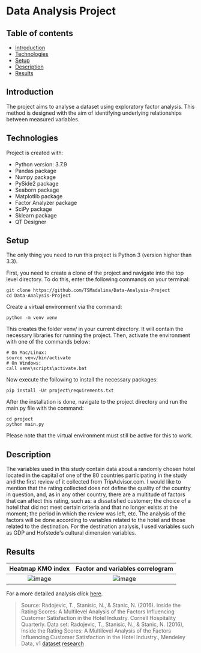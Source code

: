 # Data Analysis Project

## Table of contents
* [Introduction](#introduction)
* [Technologies](#technologies)
* [Setup](#setup)
* [Description](#description)
* [Results](#results)

## Introduction
The project aims to analyse a dataset using exploratory factor analysis. This method is designed with the aim of identifying underlying relationships between measured variables.

## Technologies
Project is created with:
* Python version: 3.7.9
* Pandas package
* Numpy package
* PySide2 package
* Seaborn package
* Matplotlib package
* Factor Analyzer package
* SciPy package
* Sklearn package
* QT Designer
	
## Setup
The only thing you need to run this project is Python 3 (version higher than 3.3).

First, you need to create a clone of the project and navigate into the top level directory. To do this, enter the following commands on your terminal: 
```
git clone https://github.com/TSMadalina/Data-Analysis-Project
cd Data-Analysis-Project
```

Create a virtual environment via the command:

```
python -m venv venv
```

This creates the folder venv/ in your current directory. It will contain the necessary libraries for running the project.
Then, activate the environment with one of the commands below:

```
# On Mac/Linux:
source venv/bin/activate
# On Windows:
call venv\scripts\activate.bat
```

Now execute the following to install the necessary packages:

```
pip install -Ur project\requirements.txt
```

After the installation is done, navigate to the project directory and run the main.py file with the command:

```
cd project
python main.py
```

Please note that the virtual environment must still be active for this to work.


## Description
The variables used in this study contain data about a randomly chosen hotel located in the capital of one of the 80 countries participating in the study and the first review of it collected from TripAdvisor.com. I would like to mention that the rating collected does not define the quality of the country in question, and, as in any other country, there are a multitude of factors that can affect this rating, such as: a dissatisfied customer; the choice of a hotel that did not meet certain criteria and that no longer exists at the moment; the period in which the review was left, etc. The analysis of the factors will be done according to variables related to the hotel and those related to the destination. For the destination analysis, I used variables such as GDP and Hofstede's cultural dimension variables.

## Results 

Heatmap KMO index |  Factor and variables correlogram
:-------------------------:|:-------------------------:
![image](https://user-images.githubusercontent.com/76962878/190694547-44afdad8-0a1f-42f6-893b-119e24dd443e.png)  | ![image](https://user-images.githubusercontent.com/76962878/190698093-11637218-6c89-4a89-a576-9ee1a3527f3b.png)

For a more detailed analysis click [here](Project/Analiza.md).




> Source: Radojevic, T., Stanisic, N., & Stanic, N. (2016). Inside the Rating Scores: A Multilevel Analysis of the Factors Influencing Customer Satisfaction in the Hotel Industry. Cornell Hospitality Quarterly. 
Data set: Radojevic, T., Stanisic, N., & Stanic, N. (2016), Inside the Rating Scores: A Multilevel Analysis of the Factors Influencing Customer Satisfaction in the Hotel Industry., Mendeley Data, v1 
[dataset](http://dx.doi.org/10.17632/kwsrxshf9x.1) [research](https://www.researchgate.net/publication/312164283_Inside_the_Rating_Scores_A_Multilevel_Analysis_of_the_Factors_Influencing_Customer_Satisfaction_in_the_Hotel_Industry)
